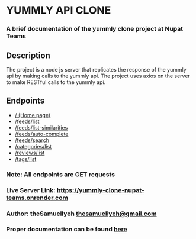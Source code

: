 # YUMMLY API CLONE

### A brief documentation of the yummly clone project at Nupat Teams

## Description

The project is a node js server that replicates the response of the yummly api by making calls to the yummly api.
The project uses axios on the server to make RESTful calls to the yummly api.

## Endpoints

* [/ (Home page)](https://yummly-clone-nupat-teams.onrender.com)
* [/feeds/list](https://yummly-clone-nupat-teams.onrender.com/feeds/list)
* [/feeds/list-similarities](https://yummly-clone-nupat-teams.onrender.com/feeds/list-similarities)
* [/feeds/auto-complete](https://yummly-clone-nupat-teams.onrender.com/feeds/auto-complete)
* [/feeds/search](https://yummly-clone-nupat-teams.onrender.com/feeds/search)
* [/categories/list](https://yummly-clone-nupat-teams.onrender.com/categories/list)
* [/reviews/list](https://yummly-clone-nupat-teams.onrender.com/reviews/list)
* [/tags/list](https://yummly-clone-nupat-teams.onrender.com/categories/list/tags/list)

### **Note**: All endpoints are GET requests

### **Live Server Link**: <https://yummly-clone-nupat-teams.onrender.com>

### **Author**: theSamuelIyeh <thesamueliyeh@gmail.com>

### Proper documentation can be found [here](https://documenter.getpostman.com/view/25539542/2s93RTSsr8)
